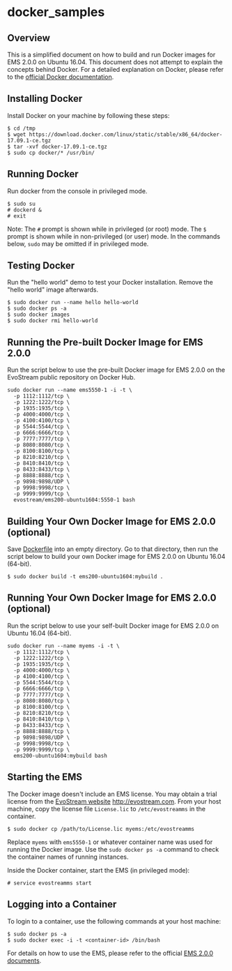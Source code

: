 # docker_samples

## Overview

This is a simplified document on how to build and run Docker images for EMS 2.0.0 on Ubuntu 16.04. This document does not attempt to explain the concepts behind Docker. For a detailed explanation on Docker, please refer to the [official Docker documentation](https://docs.docker.com/).

## Installing Docker

Install Docker on your machine by following these steps:
```
$ cd /tmp
$ wget https://download.docker.com/linux/static/stable/x86_64/docker-17.09.1-ce.tgz
$ tar -xvf docker-17.09.1-ce.tgz
$ sudo cp docker/* /usr/bin/
```

## Running Docker
Run docker from the console in privileged mode.
```
$ sudo su
# dockerd &
# exit
```
Note:
The `#` prompt is shown while in privileged (or root) mode. The `$` prompt is shown while in non-privileged (or user) mode. In the commands below, `sudo` may be omitted if in privileged mode.

## Testing Docker

Run the "hello world" demo to test your Docker installation. Remove the "hello world" image afterwards.
```
$ sudo docker run --name hello hello-world
$ sudo docker ps -a
$ sudo docker images
$ sudo docker rmi hello-world
```

## Running the Pre-built Docker Image for EMS 2.0.0

Run the script below to use the pre-built Docker image for EMS 2.0.0 on the EvoStream public repository on Docker Hub.
```
sudo docker run --name ems5550-1 -i -t \
  -p 1112:1112/tcp \
  -p 1222:1222/tcp \
  -p 1935:1935/tcp \
  -p 4000:4000/tcp \
  -p 4100:4100/tcp \
  -p 5544:5544/tcp \
  -p 6666:6666/tcp \
  -p 7777:7777/tcp \
  -p 8080:8080/tcp \
  -p 8100:8100/tcp \
  -p 8210:8210/tcp \
  -p 8410:8410/tcp \
  -p 8433:8433/tcp \
  -p 8888:8888/tcp \
  -p 9898:9898/UDP \
  -p 9998:9998/tcp \
  -p 9999:9999/tcp \
  evostream/ems200-ubuntu1604:5550-1 bash
```

## Building Your Own Docker Image for EMS 2.0.0 (optional)

Save [Dockerfile](./Dockerfile) into an empty directory. Go to that directory, then run the script below to build your own Docker image for EMS 2.0.0 on Ubuntu 16.04 (64-bit).
```
$ sudo docker build -t ems200-ubuntu1604:mybuild .
```

## Running Your Own Docker Image for EMS 2.0.0 (optional)

Run the script below to use your self-built Docker image for EMS 2.0.0 on Ubuntu 16.04 (64-bit).
```
sudo docker run --name myems -i -t \
  -p 1112:1112/tcp \
  -p 1222:1222/tcp \
  -p 1935:1935/tcp \
  -p 4000:4000/tcp \
  -p 4100:4100/tcp \
  -p 5544:5544/tcp \
  -p 6666:6666/tcp \
  -p 7777:7777/tcp \
  -p 8080:8080/tcp \
  -p 8100:8100/tcp \
  -p 8210:8210/tcp \
  -p 8410:8410/tcp \
  -p 8433:8433/tcp \
  -p 8888:8888/tcp \
  -p 9898:9898/UDP \
  -p 9998:9998/tcp \
  -p 9999:9999/tcp \
  ems200-ubuntu1604:mybuild bash
```

## Starting the EMS

The Docker image doesn't include an EMS license.
You may obtain a trial license from the [EvoStream website](http://evostream.com) http://evostream.com.
From your host machine, copy the license file `License.lic` to `/etc/evostreamms` in the container.
```
$ sudo docker cp /path/to/License.lic myems:/etc/evostreamms
```
Replace `myems` with `ems5550-1` or whatever container name was used for running the Docker image. Use the `sudo docker ps -a` command to check the container names of running instances.

Inside the Docker container, start the EMS (in privileged mode):
```
# service evostreamms start
```

## Logging into a Container
To login to a container, use the following commands at your host machine:
```
$ sudo docker ps -a
$ sudo docker exec -i -t <container-id> /bin/bash
```
For details on how to use the EMS, please refer to the official [EMS 2.0.0 documents](http://docs.evostream.com/2.0/index.html).
